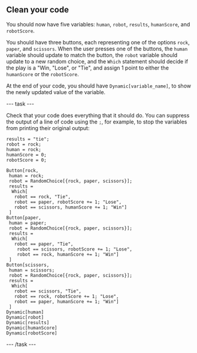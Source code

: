 ## Clean your code

You should now have five variables: `human`, `robot`, `results`, `humanScore`, and `robotScore`.

You should have three buttons, each representing one of the options `rock`, `paper`, and `scissors`. When the user presses one of the buttons, the `human` variable should update to match the button, the `robot` variable should update to a new random choice, and the `Which` statement should decide if the play is a "Win, "Lose", or "Tie", and assign 1 point to either the `humanScore` or the `robotScore`.

At the end of your code, you should have `Dynamic[variable_name]`, to show the newly updated value of the variable.

--- task ---

Check that your code does everything that it should do.
You can suppress the output of a line of code using the `;`, for example, to stop the variables from printing their original output:

```
results = "tie";
robot = rock;
human = rock;
humanScore = 0;
robotScore = 0;

Button[rock,
 human = rock;
 robot = RandomChoice[{rock, paper, scissors}];
 results =
  Which[
   robot == rock, "Tie",
   robot == paper, robotScore += 1; "Lose",
   robot == scissors, humanScore += 1; "Win"]
 ]
Button[paper,
 human = paper;
 robot = RandomChoice[{rock, paper, scissors}];
 results =
  Which[
   robot == paper, "Tie",
    robot == scissors, robotScore += 1; "Lose",
    robot == rock, humanScore += 1; "Win"]
 ]
Button[scissors,
 human = scissors;
 robot = RandomChoice[{rock, paper, scissors}];
 results =
  Which[
   robot == scissors, "Tie",
   robot == rock, robotScore += 1; "Lose",
   robot == paper, humanScore += 1; "Win"]
 ]
Dynamic[human]
Dynamic[robot]
Dynamic[results]
Dynamic[humanScore]
Dynamic[robotScore]

```

--- /task ---

